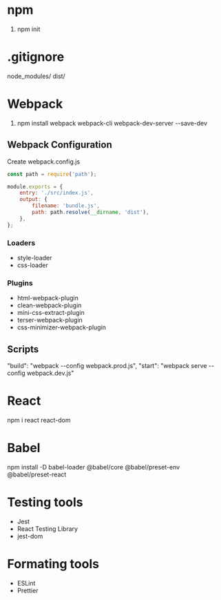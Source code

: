 # npm

1. npm init

# .gitignore

node_modules/
dist/

# Webpack

1. npm install webpack webpack-cli webpack-dev-server --save-dev

## Webpack Configuration

Create webpack.config.js

```javascript
const path = require('path');

module.exports = {
    entry: './src/index.js',
    output: {
        filename: 'bundle.js',
        path: path.resolve(__dirname, 'dist'),
    },
};
```

### Loaders

-   style-loader
-   css-loader

### Plugins

-   html-webpack-plugin
-   clean-webpack-plugin
-   mini-css-extract-plugin
-   terser-webpack-plugin
-   css-minimizer-webpack-plugin

## Scripts

"build": "webpack --config webpack.prod.js",
"start": "webpack serve --config webpack.dev.js"

# React

npm i react react-dom

# Babel

npm install -D babel-loader @babel/core @babel/preset-env @babel/preset-react

# Testing tools

-   Jest
-   React Testing Library
-   jest-dom

# Formating tools

-   ESLint
-   Prettier
